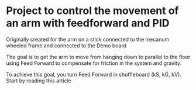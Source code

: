 # Project to control the movement of an arm with feedforward and PID
Originally created for the arm on a stick connected to the mecanum wheeled frame and connected to the Demo board

The goal is to get the arm to move from hanging down to parallel to the floor using Feed Forward to compensate for friction in the system and gravity.

To achieve this goal, you turn Feed Forward in shuffleboard (kS, kG, kV). Start by reading this article
